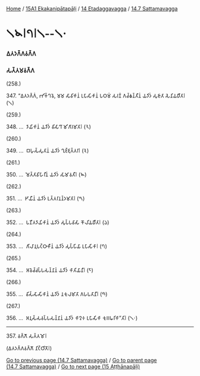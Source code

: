 
[Home](/) / [15A1 Ekakanipātapāḷi](../../../15A1.md) / [14 Etadaggavagga](../../14.md) / [14.7 Sattamavagga](../14.7.md)

# 𑁧𑁪𑁇𑁭𑁇𑁧--𑁧𑁦

### 𑀏𑀢𑀤𑀕𑁆𑀕𑀯𑀕𑁆𑀕

### 𑀲𑀢𑁆𑀢𑀫𑀯𑀕𑁆𑀕

(258.)

347\. “𑀏𑀢𑀤𑀕𑁆𑀕𑀁, 𑀪𑀺𑀓𑁆𑀔𑀯𑁂, 𑀫𑀫 𑀲𑀸𑀯𑀺𑀓𑀸𑀦𑀁 𑀉𑀧𑀸𑀲𑀺𑀓𑀸𑀦𑀁 𑀧𑀞𑀫𑀁 𑀲𑀭𑀡𑀁 𑀕𑀘𑁆𑀙𑀦𑁆𑀢𑀻𑀦𑀁 𑀬𑀤𑀺𑀤𑀁 𑀲𑀼𑀚𑀸𑀢𑀸 𑀲𑁂𑀦𑀺𑀬𑀥𑀻𑀢𑀸𑁇 (𑁧)

(259.)

348\. …  𑀤𑀸𑀬𑀺𑀓𑀸𑀦𑀁 𑀬𑀤𑀺𑀤𑀁 𑀯𑀺𑀲𑀸𑀔𑀸 𑀫𑀺𑀕𑀸𑀭𑀫𑀸𑀢𑀸𑁇 (𑁨)

(260.)

349\. …  𑀩𑀳𑀼𑀲𑁆𑀲𑀼𑀢𑀸𑀦𑀁 𑀬𑀤𑀺𑀤𑀁 𑀔𑀼𑀚𑁆𑀚𑀼𑀢𑁆𑀢𑀭𑀸𑁇 (𑁩)

(261.)

350\. …  𑀫𑁂𑀢𑁆𑀢𑀸𑀯𑀺𑀳𑀸𑀭𑀻𑀦𑀁 𑀬𑀤𑀺𑀤𑀁 𑀲𑀸𑀫𑀸𑀯𑀢𑀻𑁇 (𑁪)

(262.)

351\. …  𑀛𑀸𑀬𑀻𑀦𑀁 𑀬𑀤𑀺𑀤𑀁 𑀉𑀢𑁆𑀢𑀭𑀸𑀦𑀦𑁆𑀤𑀫𑀸𑀢𑀸𑁇 (𑁫)

(263.)

352\. …  𑀧𑀡𑀻𑀢𑀤𑀸𑀬𑀺𑀓𑀸𑀦𑀁 𑀬𑀤𑀺𑀤𑀁 𑀲𑀼𑀧𑁆𑀧𑀯𑀸𑀲𑀸 𑀓𑁄𑀮𑀺𑀬𑀥𑀻𑀢𑀸𑁇 (𑁬)

(264.)

353\. …  𑀕𑀺𑀮𑀸𑀦𑀼𑀧𑀝𑁆𑀞𑀸𑀓𑀻𑀦𑀁 𑀬𑀤𑀺𑀤𑀁 𑀲𑀼𑀧𑁆𑀧𑀺𑀬𑀸 𑀉𑀧𑀸𑀲𑀺𑀓𑀸𑁇 (𑁭)

(265.)

354\. …  𑀅𑀯𑁂𑀘𑁆𑀘𑀧𑁆𑀧𑀲𑀦𑁆𑀦𑀸𑀦𑀁 𑀬𑀤𑀺𑀤𑀁 𑀓𑀸𑀢𑀺𑀬𑀸𑀦𑀻𑁇 (𑁮)

(266.)

355\. …  𑀯𑀺𑀲𑁆𑀲𑀸𑀲𑀺𑀓𑀸𑀦𑀁 𑀬𑀤𑀺𑀤𑀁 𑀦𑀓𑀼𑀮𑀫𑀸𑀢𑀸 𑀕𑀳𑀧𑀢𑀸𑀦𑀻𑁇 (𑁯)

(267.)

356\. …  𑀅𑀦𑀼𑀲𑁆𑀲𑀯𑀧𑁆𑀧𑀲𑀦𑁆𑀦𑀸𑀦𑀁 𑀬𑀤𑀺𑀤𑀁 𑀓𑀸𑀍𑀈 𑀉𑀧𑀸𑀲𑀺𑀓𑀸 𑀓𑀼𑀭𑀭𑀖𑀭𑀺𑀓𑀸”𑀢𑀺𑁇 (𑁧𑁦)

---

357\. 𑀯𑀕𑁆𑀕𑁄 𑀲𑀢𑁆𑀢𑀫𑁄𑁇

  
(𑀏𑀢𑀤𑀕𑁆𑀕𑀯𑀕𑁆𑀕𑁄 𑀦𑀺𑀝𑁆𑀞𑀺𑀢𑁄𑁇)



[Go to previous page (14.7 Sattamavagga)](../14.7.md) / [Go to parent page (14.7 Sattamavagga)](../14.7.md) / [Go to next page (15 Aṭṭhānapāḷi)](../../15.md)


